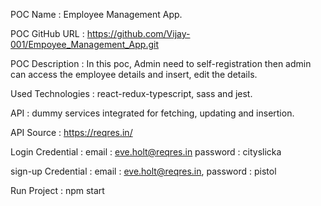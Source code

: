 
POC Name             :   Employee Management App.

POC GitHub URL       :   https://github.com/Vijay-001/Empoyee_Management_App.git

POC Description      :   In this poc, Admin need to self-registration then admin can access
                         the employee details and insert, edit the details.  

Used Technologies    :  react-redux-typescript, sass and jest.

API                  :  dummy services integrated for fetching, updating and insertion.

API Source           :  https://reqres.in/

Login Credential     :   email    : eve.holt@reqres.in
                                        password : cityslicka

sign-up Credential   :   email    : eve.holt@reqres.in,
                                    password : pistol

Run Project            : npm start  
